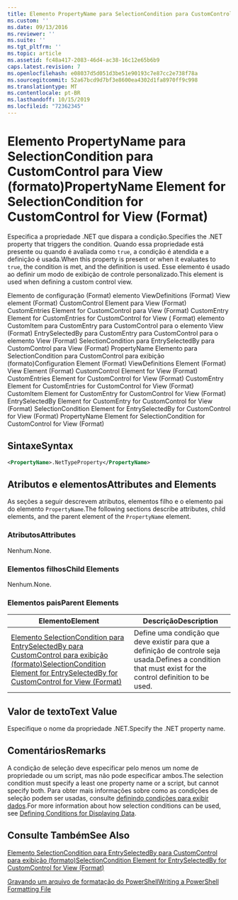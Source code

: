 ```yaml
---
title: Elemento PropertyName para SelectionCondition para CustomControl para exibição (formato) | Microsoft Docs
ms.custom: ''
ms.date: 09/13/2016
ms.reviewer: ''
ms.suite: ''
ms.tgt_pltfrm: ''
ms.topic: article
ms.assetid: fc48a417-2083-46d4-ac38-16c12e65b6b9
caps.latest.revision: 7
ms.openlocfilehash: e08037d5d051d3be51e90193c7e87cc2e738f78a
ms.sourcegitcommit: 52a67bcd9d7bf3e8600ea4302d1fa8970ff9c998
ms.translationtype: MT
ms.contentlocale: pt-BR
ms.lasthandoff: 10/15/2019
ms.locfileid: "72362345"
---
```

# <a name="propertyname-element-for-selectioncondition-for-customcontrol-for-view-format"></a><span data-ttu-id="30654-102">Elemento PropertyName para SelectionCondition para CustomControl para View (formato)</span><span class="sxs-lookup"><span data-stu-id="30654-102">PropertyName Element for SelectionCondition for CustomControl for View (Format)</span></span>

<span data-ttu-id="30654-103">Especifica a propriedade .NET que dispara a condição.</span><span class="sxs-lookup"><span data-stu-id="30654-103">Specifies the .NET property that triggers the condition.</span></span> <span data-ttu-id="30654-104">Quando essa propriedade está presente ou quando é avaliada como `true`, a condição é atendida e a definição é usada.</span><span class="sxs-lookup"><span data-stu-id="30654-104">When this property is present or when it evaluates to `true`, the condition is met, and the definition is used.</span></span> <span data-ttu-id="30654-105">Esse elemento é usado ao definir um modo de exibição de controle personalizado.</span><span class="sxs-lookup"><span data-stu-id="30654-105">This element is used when defining a custom control view.</span></span>

<span data-ttu-id="30654-106">Elemento de configuração (Format) elemento ViewDefinitions (Format) View element (Format) CustomControl Element para View (Format) CustomEntries Element for CustomControl para View (Format) CustomEntry Element for CustomEntries for CustomControl for View ( Format) elemento CustomItem para CustomEntry para CustomControl para o elemento View (Format) EntrySelectedBy para CustomEntry para CustomControl para o elemento View (Format) SelectionCondition para EntrySelectedBy para CustomControl para View (Format) PropertyName Elemento para SelectionCondition para CustomControl para exibição (formato)</span><span class="sxs-lookup"><span data-stu-id="30654-106">Configuration Element (Format) ViewDefinitions Element (Format) View Element (Format) CustomControl Element for View (Format) CustomEntries Element for CustomControl for View (Format) CustomEntry Element for CustomEntries for CustomControl for View (Format) CustomItem Element for CustomEntry for CustomControl for View (Format) EntrySelectedBy Element for CustomEntry for CustomControl for View (Format) SelectionCondition Element for EntrySelectedBy for CustomControl for View (Format) PropertyName Element for SelectionCondition for CustomControl for View (Format)</span></span>

## <a name="syntax"></a><span data-ttu-id="30654-107">Sintaxe</span><span class="sxs-lookup"><span data-stu-id="30654-107">Syntax</span></span>

```xml
<PropertyName>.NetTypeProperty</PropertyName>
```

## <a name="attributes-and-elements"></a><span data-ttu-id="30654-108">Atributos e elementos</span><span class="sxs-lookup"><span data-stu-id="30654-108">Attributes and Elements</span></span>

<span data-ttu-id="30654-109">As seções a seguir descrevem atributos, elementos filho e o elemento pai do elemento `PropertyName`.</span><span class="sxs-lookup"><span data-stu-id="30654-109">The following sections describe attributes, child elements, and the parent element of the `PropertyName` element.</span></span>

### <a name="attributes"></a><span data-ttu-id="30654-110">Atributos</span><span class="sxs-lookup"><span data-stu-id="30654-110">Attributes</span></span>

<span data-ttu-id="30654-111">Nenhum.</span><span class="sxs-lookup"><span data-stu-id="30654-111">None.</span></span>

### <a name="child-elements"></a><span data-ttu-id="30654-112">Elementos filhos</span><span class="sxs-lookup"><span data-stu-id="30654-112">Child Elements</span></span>

<span data-ttu-id="30654-113">Nenhum.</span><span class="sxs-lookup"><span data-stu-id="30654-113">None.</span></span>

### <a name="parent-elements"></a><span data-ttu-id="30654-114">Elementos pais</span><span class="sxs-lookup"><span data-stu-id="30654-114">Parent Elements</span></span>

|<span data-ttu-id="30654-115">Elemento</span><span class="sxs-lookup"><span data-stu-id="30654-115">Element</span></span>|<span data-ttu-id="30654-116">Descrição</span><span class="sxs-lookup"><span data-stu-id="30654-116">Description</span></span>|
|-------------|-----------------|
|[<span data-ttu-id="30654-117">Elemento SelectionCondition para EntrySelectedBy para CustomControl para exibição (formato)</span><span class="sxs-lookup"><span data-stu-id="30654-117">SelectionCondition Element for EntrySelectedBy for CustomControl for View (Format)</span></span>](./selectioncondition-element-for-entryselectedby-for-customcontrol-format.md)|<span data-ttu-id="30654-118">Define uma condição que deve existir para que a definição de controle seja usada.</span><span class="sxs-lookup"><span data-stu-id="30654-118">Defines a condition that must exist for the control definition to be used.</span></span>|

## <a name="text-value"></a><span data-ttu-id="30654-119">Valor de texto</span><span class="sxs-lookup"><span data-stu-id="30654-119">Text Value</span></span>

<span data-ttu-id="30654-120">Especifique o nome da propriedade .NET.</span><span class="sxs-lookup"><span data-stu-id="30654-120">Specify the .NET property name.</span></span>

## <a name="remarks"></a><span data-ttu-id="30654-121">Comentários</span><span class="sxs-lookup"><span data-stu-id="30654-121">Remarks</span></span>

<span data-ttu-id="30654-122">A condição de seleção deve especificar pelo menos um nome de propriedade ou um script, mas não pode especificar ambos.</span><span class="sxs-lookup"><span data-stu-id="30654-122">The selection condition must specify a least one property name or a script, but cannot specify both.</span></span> <span data-ttu-id="30654-123">Para obter mais informações sobre como as condições de seleção podem ser usadas, consulte [definindo condições para exibir dados](./defining-conditions-for-displaying-data.md).</span><span class="sxs-lookup"><span data-stu-id="30654-123">For more information about how selection conditions can be used, see [Defining Conditions for Displaying Data](./defining-conditions-for-displaying-data.md).</span></span>

## <a name="see-also"></a><span data-ttu-id="30654-124">Consulte Também</span><span class="sxs-lookup"><span data-stu-id="30654-124">See Also</span></span>

[<span data-ttu-id="30654-125">Elemento SelectionCondition para EntrySelectedBy para CustomControl para exibição (formato)</span><span class="sxs-lookup"><span data-stu-id="30654-125">SelectionCondition Element for EntrySelectedBy for CustomControl for View (Format)</span></span>](./selectioncondition-element-for-entryselectedby-for-customcontrol-format.md)

[<span data-ttu-id="30654-126">Gravando um arquivo de formatação do PowerShell</span><span class="sxs-lookup"><span data-stu-id="30654-126">Writing a PowerShell Formatting File</span></span>](./writing-a-powershell-formatting-file.md)
